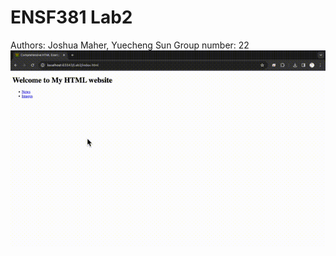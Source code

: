 # ENSF381 Lab2 
Authors: Joshua Maher, Yuecheng Sun
Group number: 22
![html_link_demonstration](html_link_demonstration.gif)